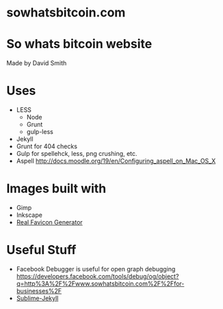 sowhatsbitcoin.com
==================

# So whats bitcoin website 

Made by David Smith

# Uses

* LESS
  * Node
  * Grunt
  * gulp-less
* Jekyll
* Grunt for 404 checks
* Gulp for spellehck, less, png crushing, etc.
* Aspell http://docs.moodle.org/19/en/Configuring_aspell_on_Mac_OS_X

# Images built with

* Gimp
* Inkscape
* [Real Favicon Generator](http://realfavicongenerator.net/)

# Useful Stuff
* Facebook Debugger is useful for open graph debugging https://developers.facebook.com/tools/debug/og/object?q=http%3A%2F%2Fwww.sowhatsbitcoin.com%2F%2Ffor-businesses%2F
* [Sublime-Jekyll](https://github.com/23maverick23/sublime-jekyll)